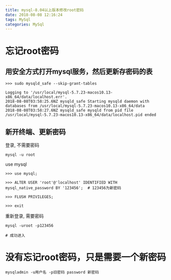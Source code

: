 ```yaml
---
title: mysql-8.04以上版本修改root密码
date: 2018-08-08 12:16:24
tags: MySql
categories: MySql
---
```


# 忘记root密码

## 用安全方式打开mysql服务，然后更新存密码的表

```
>>> sudo mysqld_safe --skip-grant-tables

Logging to '/usr/local/mysql-5.7.23-macos10.13-x86_64/data/localhost.err'.
2018-08-08T03:58:25.6NZ mysqld_safe Starting mysqld daemon with databases from /usr/local/mysql-5.7.23-macos10.13-x86_64/data
2018-08-08T03:58:27.6NZ mysqld_safe mysqld from pid file /usr/local/mysql-5.7.23-macos10.13-x86_64/data/localhost.pid ended
```

<!--more-->

## 新开终端、更新密码

登录, 不需要密码
```
mysql -u root
```

use mysql
```
>>> use mysql;

>>> ALTER USER 'root'@'localhost' IDENTIFIED WITH mysql_native_password BY '123456';  # 123456为新密码

>>> FLUSH PRIVILEGES;

>>> exit
```

重新登录, 需要密码
```
mysql -uroot -p123456

# 成功进入
```

# 没有忘记root密码，只是需要一个新密码
```
mysqladmin -u用户名 -p旧密码 password 新密码 
```
